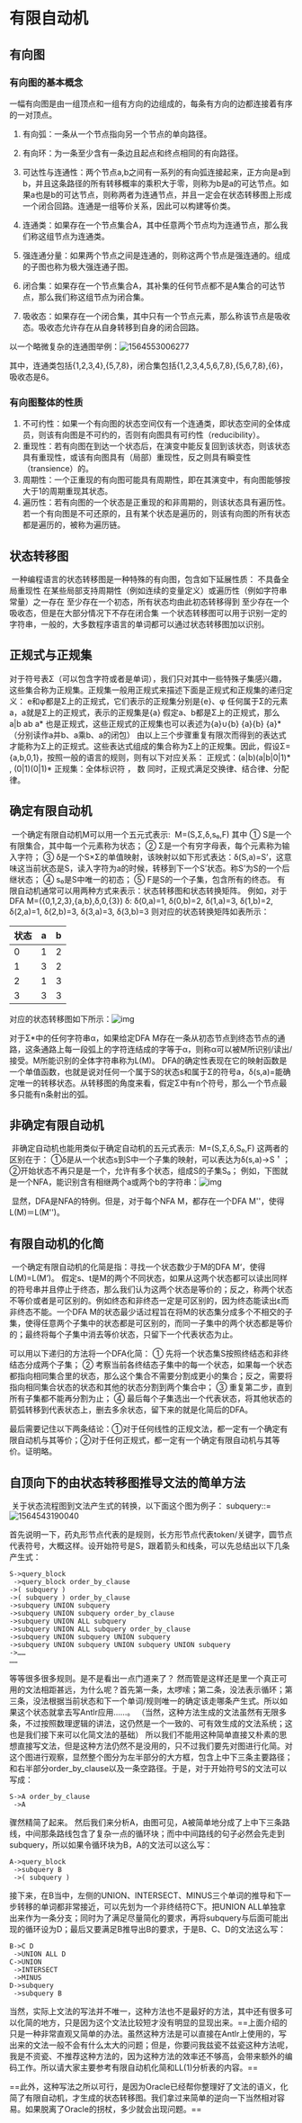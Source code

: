 # 有限自动机

## 有向图

### 有向图的基本概念

​	一幅有向图是由一组顶点和一组有方向的边组成的，每条有方向的边都连接着有序的一对顶点。

1. 有向弧：一条从一个节点指向另一个节点的单向路径。

2. 有向环：为一条至少含有一条边且起点和终点相同的有向路径。

3. 可达性与连通性：两个节点a,b之间有一系列的有向弧连接起来，正方向是a到b，并且这条路径的所有转移概率的乘积大于零，则称为b是a的可达节点。如果a也是b的可达节点，则称两者为连通节点，并且一定会在状态转移图上形成一个闭合回路。连通是一组等价关系，因此可以构建等价类。

4. 连通类：如果存在一个节点集合A，其中任意两个节点均为连通节点，那么我们称这组节点为连通类。

5. 强连通分量：如果两个节点之间是连通的，则称这两个节点是强连通的。组成的子图也称为极大强连通子图。

6. 闭合集：如果存在一个节点集合A，其补集的任何节点都不是A集合的可达节点，那么我们称这组节点为闭合集。

7. 吸收态：如果存在一个闭合集，其中只有一个节点元素，那么称该节点是吸收态。吸收态允许存在从自身转移到自身的闭合回路。


以一个略微复杂的连通图举例：![1564553006277](assets/1564553006277.png)

其中，连通类包括{1,2,3,4},{5,7,8}，闭合集包括{1,2,3,4,5,6,7,8},{5,6,7,8},{6}，吸收态是6。

### 有向图整体的性质

1. 不可约性：如果一个有向图的状态空间仅有一个连通类，即状态空间的全体成员，则该有向图是不可约的，否则有向图具有可约性（reducibility）。
2. 重现性：若有向图在到达一个状态后，在演变中能反复回到该状态，则该状态具有重现性，或该有向图具有（局部）重现性，反之则具有瞬变性（transience）的。
3. 周期性：一个正重现的有向图可能具有周期性，即在其演变中，有向图能够按大于1的周期重现其状态。
4. 遍历性：若有向图的一个状态是正重现的和非周期的，则该状态具有遍历性。若一个有向图是不可还原的，且有某个状态是遍历的，则该有向图的所有状态都是遍历的，被称为遍历链。

## 状态转移图 
​	一种编程语言的状态转移图是一种特殊的有向图，包含如下延展性质：
不具备全局重现性
在某些局部支持周期性（例如连续的变量定义）或遍历性（例如字符串常量）之一存在
至少存在一个初态，所有状态均由此初态转移得到
至少存在一个吸收态，但是在大部分情况下不存在闭合集
一个状态转移图可以用于识别一定的字符串，一般的，大多数程序语言的单词都可以通过状态转移图加以识别。

## 正规式与正规集
​	对于符号表Σ（可以包含字符或者是单词），我们只对其中一些特殊子集感兴趣，这些集合称为正规集。正规集一般用正规式来描述下面是正规式和正规集的递归定义：
e和φ都是Σ上的正规式，它们表示的正规集分别是{e}、φ
任何属于Σ的元素a，a就是Σ上的正规式，表示的正规集是{a}
假定a、b都是Σ上的正规式，那么 a|b ab a* 也是正规式，这些正规式的正规集也可以表述为{a}∪{b} {a}{b} {a}* （分别读作a并b、a乘b、a的闭包）
​	由以上三个步骤重复有限次而得到的表达式才能称为Σ上的正规式。这些表达式组成的集合称为Σ上的正规集。
​	因此，假设Σ={a,b,0,1}，按照一般的语言的规则，则有以下对应关系：
正规式：(a|b)(a|b|0|1)* , (0|1)(0|1)*
正规集：全体标识符 ， 数
同时，正规式满足交换律、结合律、分配律。

## 确定有限自动机
​	一个确定有限自动机M可以用一个五元式表示:
​					M=(S,Σ,δ,s₀,F)
其中
① S是一个有限集合，其中每一个元素称为状态；
② Σ是一个有穷字母表，每个元素称为输入字符；
③ δ是一个S×Σ的单值映射，该映射以如下形式表达：δ(S,a)=S’，这意味这当前状态是S，读入字符为a的时候，转移到下一个S’状态。称S’为S的一个后继状态；
④ s₀是S中唯一的初态；
⑤ F是S的一个子集，包含所有的终态。
​	有限自动机通常可以用两种方式来表示：状态转移图和状态转换矩阵。
例如，对于DFA M=({0,1,2,3},{a,b},δ,0,{3})
δ: δ(0,a)=1, δ(0,b)=2, δ(1,a)=3, δ(1,b)=2, δ(2,a)=1, δ(2,b)=3, δ(3,a)=3, δ(3,b)=3
则对应的状态转换矩阵如表所示：

| 状态 | a    | b    |
| ---- | ---- | ---- |
| 0    | 1    | 2    |
| 1    | 3    | 2    |
| 2    | 1    | 3    |
| 3    | 3    | 3    |

对应的状态转移图如下所示：![img](assets/clip_image002.jpg)

对于Σ*中的任何字符串α，如果给定DFA M存在一条从初态节点到终态节点的通路，这条通路上每一段弧上的字符连结成的字等于α，则称α可以被M所识别/读出/接受。M所能识别的全体字符串称为L(M)。
	DFA的确定性表现在它的映射函数是一个单值函数，也就是说对任何一个属于S的状态s和属于Σ的符号a，δ(s,a)=能确定唯一的转移状态。从转移图的角度来看，假定Σ中有n个符号，那么一个节点最多只能有n条射出的弧。

## 非确定有限自动机
​	非确定自动机也能用类似于确定自动机的五元式表示:
​					M=(S,Σ,δ,S₀,F)
这两者的区别在于：
①δ是从一个状态s到S中一个子集的映射，可以表达为δ(s,a)->S＇；
②开始状态不再只是是一个，允许有多个状态，组成S的子集S₀；
​	例如，下图就是一个NFA，能识别含有相继两个a或两个b的字符串：![img](assets/clip_image002-1564543454947.jpg)

​	显然，DFA是NFA的特例。但是，对于每个NFA M，都存在一个DFA M''，使得L(M)＝L(M'')。

[^]: 另外提一句，非确定有限自动机的模型更接近于马尔科夫链，不化简的话可以考虑基于概率的MCMC来解析。



## 有限自动机的化简
​	一个确定有限自动机的化简是指：寻找一个状态数少于M的DFA M‘，使得L(M)=L(M’)。
​	假定s、t是M的两个不同状态，如果从这两个状态都可以读出同样的符号串并且停止于终态，那么我们认为这两个状态是等价的；反之，称两个状态不等价或者是可区别的。例如终态和非终态一定是可区别的，因为终态能读出ε而非终态不能。
​	一个DFA M的状态最少话过程旨在将M的状态集分成多个不相交的子集，使得任意两个子集中的状态都是可区别的，而同一子集中的两个状态都是等价的；最终将每个子集中消去等价状态，只留下一个代表状态为止。

可以用以下递归的方法将一个DFA化简：
① 先将一个状态集S按照终结态和非终结态分成两个子集；
② 考察当前各终结态子集中的每一个状态，如果每一个状态都指向相同集合里的状态，那么这个集合不需要分割成更小的集合；反之，需要将指向相同集合状态的状态和其他的状态分割到两个集合中；
③ 重复第二步，直到所有子集都不能再分割为止；
④ 最后每个子集选出一个代表状态，将其他状态的箭弧转移到代表状态上，删去多余状态，留下来的就是化简后的DFA。


​	最后需要记住以下两条结论：①对于任何线性的正规文法，都一定有一个确定有限自动机与其等价；②对于任何正规式，都一定有一个确定有限自动机与其等价。证明略。

## 自顶向下的由状态转移图推导文法的简单方法
​	关于状态流程图到文法产生式的转换，以下面这个图为例子：
subquery::=![1564543190040](assets/1564543190040.png)

​	首先说明一下，药丸形节点代表的是规则，长方形节点代表token/关键字，圆节点代表符号，大概这样。
​	设开始符号是S，跟着箭头和线条，可以先总结出以下几条产生式：

```
S->query_block
 ->query_block order_by_clause
->( subquery )
->( subquery ) order_by_clause
->subquery UNION subquery
->subquery UNION subquery order_by_clause
->subquery UNION ALL subquery
->subquery UNION ALL subquery order_by_clause
->subquery UNION subquery UNION subquery
->subquery UNION subquery UNION subquery UNION subquery
->……
……
```
等等很多很多规则。是不是看出一点门道来了？
​	然而管是这样还是里一个真正可用的文法相距甚远，为什么呢？首先第一条，太啰嗦；第二条，没法表示循环；第三条，没法根据当前状态和下一个单词/规则唯一的确定该走哪条产生式。所以如果这个状态就拿去写Antlr应用……。
（当然，这种方法生成的文法虽然有无限多条，不过按照数理逻辑的讲法，这仍然是一个一致的、可有效生成的文法系统；这也是我们接下来可以化简文法的基础）
所以我们不能用这种简单直接又朴素的思想直接写文法，但是这种方法仍然不是没用的，只不过我们要先对图进行化简。
​	对这个图进行观察，显然整个图分为左半部分的大方框，包含上中下三条主要路径；和右半部分order_by_clause以及一条空路径。
​	于是，对于开始符号S的文法可以写成：

```
S->A order_by_clause
 ->A
```

骤然精简了起来。
	然后我们来分析A，由图可见，A被简单地分成了上中下三条路线，中间那条路线包含了复杂一点的循环块；而中中间路线的句子必然会先走到subquery，所以如果令循环块为B，A的文法可以这么写：

```
A->query_block
 ->subquery B
 ->( subquery )
```

​	接下来，在B当中，左侧的UNION、INTERSECT、MINUS三个单词的推导和下一步转移的单词都非常接近，可以先划为一个非终结符C下。把UNION ALL单独拿出来作为一条分支；同时为了满足尽量简化的要求，再将subquery与后面可能出现的循环设为D；最后又要满足B推导出B的要求，于是B、C、D的文法这么写：

```
B->C D
 ->UNION ALL D
C->UNION
 ->INTERSECT
 ->MINUS
D->subquery
 ->subquery B
```

​	当然，实际上文法的写法并不唯一，这种方法也不是最好的方法，其中还有很多可以化简的地方，只是因为这个文法比较短才没有明显的显现出来。
​	==上面介绍的只是一种非常直观又简单的办法。虽然这种方法是可以直接在Antlr上使用的，写出来的文法一般不会有什么太大的问题；但是，你要问我兹瓷不兹瓷这种方法呢，我是不资瓷、不推荐这种方法的，因为这种方法的效率还不够高，会带来额外的编码工作。所以请大家主要参考有限自动机化简和LL(1)分析表的内容。==

​	==此外，这种写法之所以可行，是因为Oracle已经帮你整理好了文法的语义，化简了有限自动机，才生成的状态转移图。我们拿过来简单的逆向一下当然相对容易。如果脱离了Oracle的拐杖，多少就会出现问题。==